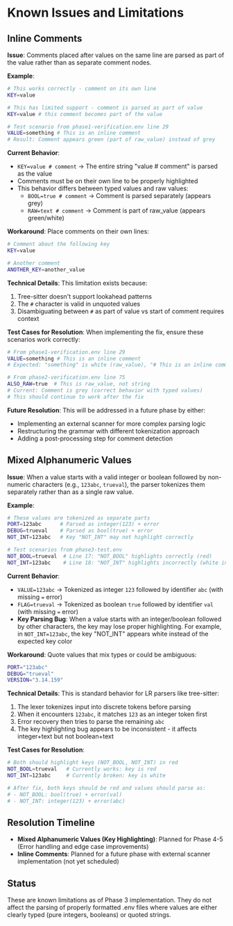 # Known Issues and Limitations

## Inline Comments

**Issue**: Comments placed after values on the same line are parsed as part of the value rather than as separate comment nodes.

**Example**:
```bash
# This works correctly - comment on its own line
KEY=value

# This has limited support - comment is parsed as part of value
KEY=value # this comment becomes part of the value

# Test scenario from phase1-verification.env line 29
VALUE=something # This is an inline comment
# Result: Comment appears green (part of raw_value) instead of grey
```

**Current Behavior**:
- `KEY=value # comment` → The entire string "value # comment" is parsed as the value
- Comments must be on their own line to be properly highlighted
- This behavior differs between typed values and raw values:
  - `BOOL=true # comment` → Comment is parsed separately (appears grey)
  - `RAW=text # comment` → Comment is part of raw_value (appears green/white)

**Workaround**:
Place comments on their own lines:
```bash
# Comment about the following key
KEY=value

# Another comment
ANOTHER_KEY=another_value
```

**Technical Details**:
This limitation exists because:
1. Tree-sitter doesn't support lookahead patterns
2. The `#` character is valid in unquoted values
3. Disambiguating between `#` as part of value vs start of comment requires context

**Test Cases for Resolution**:
When implementing the fix, ensure these scenarios work correctly:
```bash
# From phase1-verification.env line 29
VALUE=something # This is an inline comment
# Expected: "something" is white (raw_value), "# This is an inline comment" is grey (comment)

# From phase2-verification.env line 75
ALSO_RAW=true  # This is raw_value, not string
# Current: Comment is grey (correct behavior with typed values)
# This should continue to work after the fix
```

**Future Resolution**:
This will be addressed in a future phase by either:
- Implementing an external scanner for more complex parsing logic
- Restructuring the grammar with different tokenization approach
- Adding a post-processing step for comment detection

## Mixed Alphanumeric Values

**Issue**: When a value starts with a valid integer or boolean followed by non-numeric characters (e.g., `123abc`, `trueval`), the parser tokenizes them separately rather than as a single raw value.

**Example**:
```bash
# These values are tokenized as separate parts
PORT=123abc      # Parsed as integer(123) + error
DEBUG=trueval    # Parsed as bool(true) + error
NOT_INT=123abc   # Key "NOT_INT" may not highlight correctly

# Test scenarios from phase3-test.env
NOT_BOOL=trueval  # Line 17: "NOT_BOOL" highlights correctly (red)
NOT_INT=123abc    # Line 18: "NOT_INT" highlights incorrectly (white instead of red)
```

**Current Behavior**:
- `VALUE=123abc` → Tokenized as integer `123` followed by identifier `abc` (with missing `=` error)
- `FLAG=trueval` → Tokenized as boolean `true` followed by identifier `val` (with missing `=` error)
- **Key Parsing Bug**: When a value starts with an integer/boolean followed by other characters, the key may lose proper highlighting. For example, in `NOT_INT=123abc`, the key "NOT_INT" appears white instead of the expected key color

**Workaround**:
Quote values that mix types or could be ambiguous:
```bash
PORT="123abc"
DEBUG="trueval"
VERSION="3.14.159"
```

**Technical Details**:
This is standard behavior for LR parsers like tree-sitter:
1. The lexer tokenizes input into discrete tokens before parsing
2. When it encounters `123abc`, it matches `123` as an integer token first
3. Error recovery then tries to parse the remaining `abc`
4. The key highlighting bug appears to be inconsistent - it affects integer+text but not boolean+text

**Test Cases for Resolution**:
```bash
# Both should highlight keys (NOT_BOOL, NOT_INT) in red
NOT_BOOL=trueval   # Currently works: key is red
NOT_INT=123abc     # Currently broken: key is white

# After fix, both keys should be red and values should parse as:
# - NOT_BOOL: bool(true) + error(val)
# - NOT_INT: integer(123) + error(abc)
```

## Resolution Timeline

- **Mixed Alphanumeric Values (Key Highlighting)**: Planned for Phase 4-5 (Error handling and edge case improvements)
- **Inline Comments**: Planned for a future phase with external scanner implementation (not yet scheduled)

## Status

These are known limitations as of Phase 3 implementation. They do not affect the parsing of properly formatted .env files where values are either clearly typed (pure integers, booleans) or quoted strings.